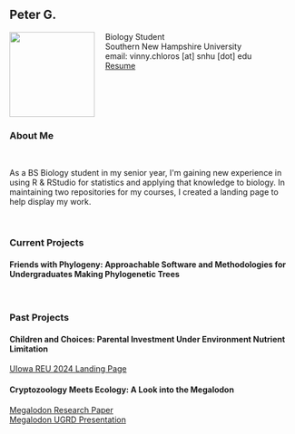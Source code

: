 ## Peter G.

<img src="SiteFiles/Peter_Griffin.png" align="left" width=150>&nbsp; &nbsp; Biology Student<br/>
&nbsp; &nbsp; Southern New Hampshire University <br/>
&nbsp; &nbsp; email: vinny.chloros [at] snhu [dot] edu<br/>
&nbsp; &nbsp; [Resume](https://vchloros.github.io/SiteFiles/Resume/VChloros_ResumeV9Lab.pdf)

<br/>
<br/>
<br/>
<br/>

### About Me

<br/>

As a BS Biology student in my senior year, I'm gaining new experience in using R & RStudio for statistics and applying that knowledge to biology. In maintaining two repositories for my courses, I created a landing page to help display my work. 

<br/>

### Current Projects

#### Friends with Phylogeny: Approachable Software and Methodologies for Undergraduates Making Phylogenetic Trees

<br/>

### Past Projects

#### Children and Choices: Parental Investment Under Environment Nutrient Limitation

[UIowa REU 2024 Landing Page](https://www.thinglink.com/scene/1877395414039134694) <br/>

#### Cryptozoology Meets Ecology: A Look into the Megalodon

[Megalodon Research Paper](https://vchloros.github.io/SiteFiles/Projects/Megalodon_PaperPDF.pdf) <br/>
[Megalodon UGRD Presentation](https://vchloros.github.io/SiteFiles/Projects/Megalodon_ResearchPresentation.pdf) 
